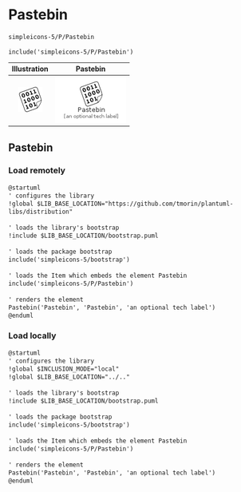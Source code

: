 # Pastebin


```text
simpleicons-5/P/Pastebin
```

```text
include('simpleicons-5/P/Pastebin')
```



| Illustration | Pastebin |
| :---: | :---: |
| ![illustration for Illustration](../../simpleicons-5/P/Pastebin.png) | ![illustration for Pastebin](../../simpleicons-5/P/Pastebin.Local.png) |




## Pastebin

### Load remotely
```plantuml
@startuml
' configures the library
!global $LIB_BASE_LOCATION="https://github.com/tmorin/plantuml-libs/distribution"

' loads the library's bootstrap
!include $LIB_BASE_LOCATION/bootstrap.puml

' loads the package bootstrap
include('simpleicons-5/bootstrap')

' loads the Item which embeds the element Pastebin
include('simpleicons-5/P/Pastebin')

' renders the element
Pastebin('Pastebin', 'Pastebin', 'an optional tech label')
@enduml
```

### Load locally
```plantuml
@startuml
' configures the library
!global $INCLUSION_MODE="local"
!global $LIB_BASE_LOCATION="../.."

' loads the library's bootstrap
!include $LIB_BASE_LOCATION/bootstrap.puml

' loads the package bootstrap
include('simpleicons-5/bootstrap')

' loads the Item which embeds the element Pastebin
include('simpleicons-5/P/Pastebin')

' renders the element
Pastebin('Pastebin', 'Pastebin', 'an optional tech label')
@enduml
```

